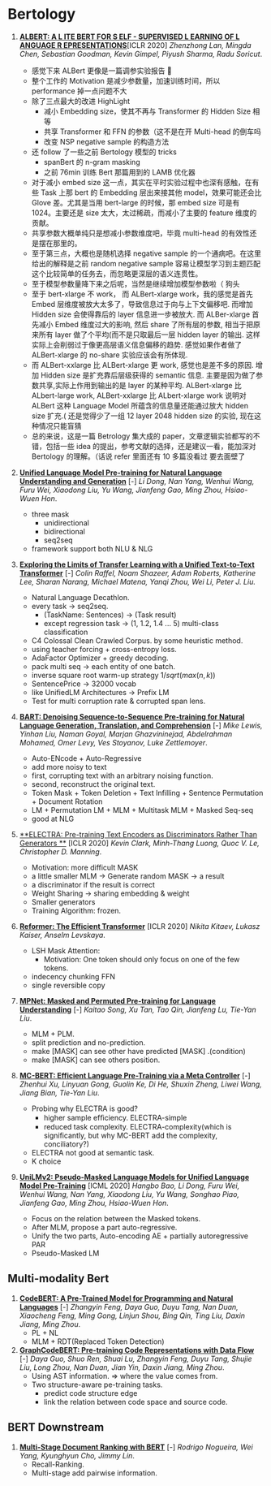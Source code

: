# Bertology

1. [**ALBERT: A L ITE BERT FOR S ELF - SUPERVISED L EARNING OF L ANGUAGE R EPRESENTATIONS**](https://github.com/iofu728/PaperRead/blob/master/paper/NLP/Bertology/ALBert.pdf)[ICLR 2020] _Zhenzhong Lan, Mingda Chen, Sebastian Goodman, Kevin Gimpel, Piyush Sharma, Radu Soricut_.

   - 感觉下来 ALBert 更像是一篇调参实验报告 🍋
   - 整个工作的 Motivation 是减少参数量，加速训练时间，所以 performance 掉一点问题不大
   - 除了三点最大的改进 HighLight
     - 减小 Embedding size，使其不再与 Transformer 的 Hidden Size 相等
     - 共享 Transformer 和 FFN 的参数（这不是在开 Multi-head 的倒车吗
     - 改变 NSP negative sample 的构造方法
   - 还 follow 了一些之前 Bertology 模型的 tricks
     - spanBert 的 n-gram masking
     - 之前 76min 训练 Bert 那篇用到的 LAMB 优化器
   - 对于减小 embed size 这一点，其实在平时实验过程中也深有感触，在有些 Task 上那 bert 的 Embedding 层出来接其他 model，效果可能还会比 Glove 差。尤其是当用 bert-large 的时候，那 embed size 可是有 1024。主要还是 size 太大，太过稀疏，而减小了主要的 feature 维度的贡献。
   - 共享参数大概单纯只是想减小参数维度吧，毕竟 multi-head 的有效性还是摆在那里的。
   - 至于第三点，大概也是随机选择 negative sample 的一个通病吧。在这里给出的解释是之前 random negative sample 容易让模型学习到主题匹配这个比较简单的任务去，而忽略更深层的语义连贯性。
   - 至于模型参数量降下来之后呢，当然是继续增加模型参数啦（ 狗头
   - 至于 bert-xlarge 不 work， 而 ALBert-xlarge work，我的感觉是首先 Embed 层维度被放大太多了，导致信息过于向与上下文偏移吧. 而增加 Hidden size 会使得靠后的 layer 信息进一步被放大. 而 ALBer-xlarge 首先减小 Embed 维度过大的影响, 然后 share 了所有层的参数, 相当于把原来所有 layer 做了个平均(而不是只取最后一层 hidden layer 的输出. 这样实际上会削弱过于像更高层语义信息偏移的趋势. 感觉如果作者做了 ALBert-xlarge 的 no-share 实验应该会有所体现.
   - 而 ALBert-xxlarge 比 ALBert-xlarge 更 work, 感觉也是差不多的原因. 增加 Hidden size 是扩充靠后层级获得的 semantic 信息. 主要是因为做了参数共享,实际上作用到输出的是 layer 的某种平均. ALBert-xlarge 比 ALbert-large work, ALBert-xxlarge 比 ALbert-xlarge work 说明对 ALBert 这种 Language Model 所蕴含的信息量还能通过放大 hidden size 扩充.( 还是觉得少了一组 12 layer 2048 hidden size 的实验, 现在这种情况只能盲猜
   - 总的来说，这是一篇 Betrology 集大成的 paper，文章逻辑实验都写的不错，包括一些 idea 的提出，参考文献的选择，还是建议一看，能加深对 Bertology 的理解。（话说 refer 里面还有 10 多篇没看过 要去面壁了

2. [**Unified Language Model Pre-training for Natural Language Understanding and Generation**](https://github.com/iofu728/PaperRead/blob/master/paper/NLP/Bertology/UniLM.pdf) [-] _Li Dong, Nan Yang, Wenhui Wang, Furu Wei, Xiaodong Liu, Yu Wang, Jianfeng Gao, Ming Zhou, Hsiao-Wuen Hon_.
   - three mask
     - unidirectional
     - bidirectional
     - seq2seq
   - framework support both NLU & NLG
3. [**Exploring the Limits of Transfer Learning with a Unified Text-to-Text Transformer**](https://github.com/iofu728/PaperRead/blob/master/paper/NLP/Bertology/T5.pdf) [-] _Colin Raffel, Noam Shazeer, Adam Roberts, Katherine Lee, Sharan Narang, Michael Matena, Yanqi Zhou, Wei Li, Peter J. Liu._
   - Natural Language Decathlon.
   - every task -> seq2seq.
     - (TaskName: Sentences) -> (Task result)
     - except regression task -> (1, 1.2, 1.4 ... 5) multi-class classification
   - C4 Colossal Clean Crawled Corpus. by some heuristic method.
   - using teacher forcing + cross-entropy loss.
   - AdaFactor Optimizer + greedy decoding.
   - pack multi seq -> each entity of one batch.
   - inverse square root warm-up strategy $1/sqrt(max(n, k))$
   - SentencePrice -> 32000 vocab
   - like UnifiedLM Architectures -> Prefix LM
   - Test for multi corruption rate & corrupted span lens.
4. [**BART: Denoising Sequence-to-Sequence Pre-training for Natural Language Generation, Translation, and Comprehension**](https://github.com/iofu728/PaperRead/blob/master/paper/NLP/Bertology/BART.pdf) [-] _Mike Lewis, Yinhan Liu, Naman Goyal, Marjan Ghazvininejad, Abdelrahman Mohamed, Omer Levy, Ves Stoyanov, Luke Zettlemoyer_.
   - Auto-ENcode + Auto-Regressive
   - add more noisy to text
   - first, corrupting text with an arbitrary noising function.
   - second, reconstruct the original text.
   - Token Mask + Token Deletion + Text Infilling + Sentence Permutation + Document Rotation
   - LM + Permutation LM + MLM + Multitask MLM + Masked Seq-seq
   - good at NLG
5. [**ELECTRA: Pre-training Text Encoders as Discriminators Rather Than Generators **](https://github.com/iofu728/PaperRead/blob/master/paper/NLP/Bertology/ELECTRA.pdf) [ICLR 2020] _Kevin Clark, Minh-Thang Luong, Quoc V. Le, Christopher D. Manning_.
   - Motivation: more difficult MASK
   - a little smaller MLM -> Generate random MASK -> a result
   - a discriminator if the result is correct
   - Weight Sharing -> sharing embedding & weight
   - Smaller generators
   - Training Algorithm: frozen.
6. [**Reformer: The Efficient Transformer**](https://github.com/iofu728/PaperRead/bl/master/paper/NLP/Bertology/Reformer.pdf) [ICLR 2020] _Nikita Kitaev, Lukasz Kaiser, Anselm Levskaya_.
   - LSH Mask Attention:
     - Motivation: One token should only focus on one of the few tokens.
   - indecency chunking FFN
   - single reversible copy
7. [**MPNet: Masked and Permuted Pre-training for Language Understanding**](https://github.com/iofu728/PaperRead/blob/master/paper/NLP/Bertology/MPNet.pdf) [-] _Kaitao Song, Xu Tan, Tao Qin, Jianfeng Lu, Tie-Yan Liu_.
   - MLM + PLM.
   - split prediction and no-prediction.
   - make [MASK] can see other have predicted [MASK] .(condition)
   - make [MASK] can see others position.
8. [**MC-BERT: Efficient Language Pre-Training via a Meta Controller**](https://github.com/iofu728/PaperRead/blob/master/paper/NLP/Bertology/MC-BERT.pdf) [-] _Zhenhui Xu, Linyuan Gong, Guolin Ke, Di He, Shuxin Zheng, Liwei Wang, Jiang Bian, Tie-Yan Liu_.
   - Probing why ELECTRA is good?
     - higher sample efﬁciency. ELECTRA-simple
     - reduced task complexity. ELECTRA-complexity(which is significantly, but why MC-BERT add the complexity, conciliatory?)
   - ELECTRA not good at semantic task.
   - K choice
9. [**UniLMv2: Pseudo-Masked Language Models for Unified Language Model Pre-Training**](https://github.com/iofu728/PaperRead/blob/master/paper/NLP/Bertology/UniLMv2.pdf) [ICML 2020] _Hangbo Bao, Li Dong, Furu Wei, Wenhui Wang, Nan Yang, Xiaodong Liu, Yu Wang, Songhao Piao, Jianfeng Gao, Ming Zhou, Hsiao-Wuen Hon_.
   - Focus on the relation between the Masked tokens.
   - After MLM, propose a part auto-regressive.
   - Unify the two parts, Auto-encoding AE + partially autoregressive PAR
   - Pseudo-Masked LM

## Multi-modality Bert

1. [**CodeBERT: A Pre-Trained Model for Programming and Natural Languages**](https://github.com/iofu728/PaperRead/blob/master/paper/NLP/Bertology/CodeBERT.pdf) [-] _Zhangyin Feng, Daya Guo, Duyu Tang, Nan Duan, Xiaocheng Feng, Ming Gong, Linjun Shou, Bing Qin, Ting Liu, Daxin Jiang, Ming Zhou_.
   - PL + NL
   - MLM + RDT(Replaced Token Detection)
2. [**GraphCodeBERT: Pre-training Code Representations with Data Flow**](https://github.com/iofu728/PaperRead/blob/master/paper/NLP/Bertology/Daya_[X]_GraphCodeBERT.pdf) [-] _Daya Guo, Shuo Ren, Shuai Lu, Zhangyin Feng, Duyu Tang, Shujie Liu, Long Zhou, Nan Duan, Jian Yin, Daxin Jiang, Ming Zhou_.
   - Using AST information. => where the value comes from.
   - Two structure-aware pe-training tasks.
     - predict code structure edge
     - link the relation between code space and source code.

## BERT Downstream

1. [**Multi-Stage Document Ranking with BERT**](https://github.com/iofu728/PaperRead/blob/master/paper/NLP/Rank/DuoBert.pdf) [-] _Rodrigo Nogueira, Wei Yang, Kyunghyun Cho, Jimmy Lin_.
   - Recall-Ranking.
   - Multi-stage add pairwise information.
